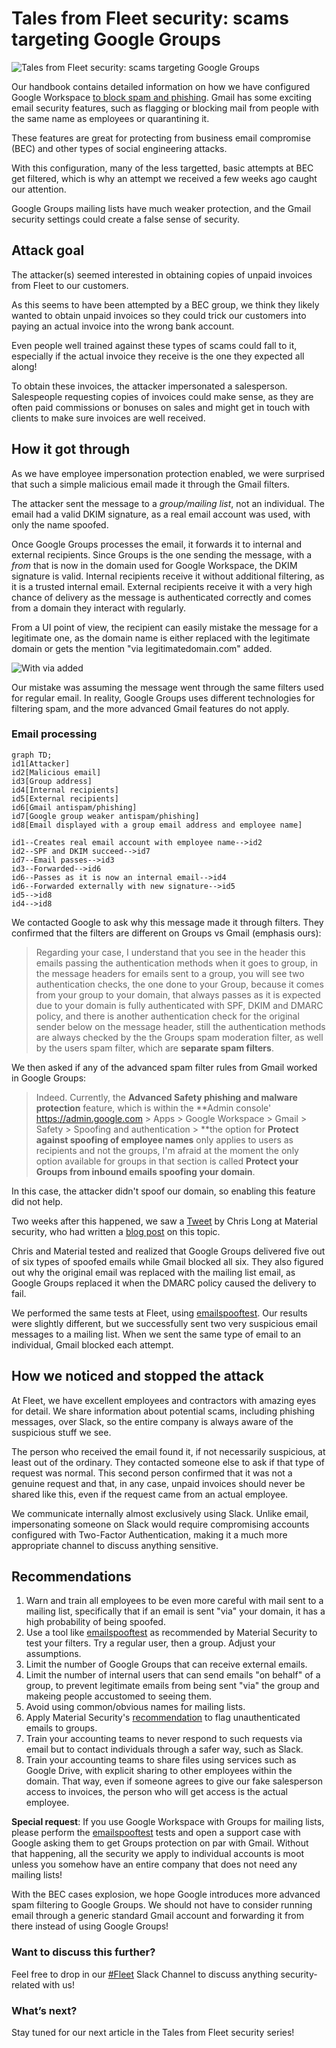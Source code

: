 # Tales from Fleet security: scams targeting Google Groups

![Tales from Fleet security: scams targeting Google Groups](../website/assets/images/articles/tales-from-fleet-security-google-groups-scams-cover-1600x900@2x.jpg)

Our handbook contains detailed information on how we have configured Google Workspace [to block spam and phishing](https://fleetdm.com/handbook/security#email-security). Gmail has some exciting email security features, such as flagging or blocking mail from people with the same name as employees or quarantining it.

These features are great for protecting from business email compromise (BEC) and other types of social engineering attacks.

With this configuration, many of the less targetted, basic attempts at BEC get filtered, which is why an attempt we received a few weeks ago caught our attention. 

Google Groups mailing lists have much weaker protection, and the Gmail security settings could create a false sense of security.

## Attack goal
The attacker(s) seemed interested in obtaining copies of unpaid invoices from Fleet to our customers. 

As this seems to have been attempted by a BEC group, we think they likely wanted to obtain unpaid invoices so they could trick our customers into paying an actual invoice into the wrong bank account. 

Even people well trained against these types of scams could fall to it, especially if the actual invoice they receive is the one they expected all along!

To obtain these invoices, the attacker impersonated a salesperson. Salespeople requesting copies of invoices could make sense, as they are often paid commissions or bonuses on sales and might get in touch with clients to make sure invoices are well received.

## How it got through
As we have employee impersonation protection enabled, we were surprised that such a simple malicious email made it through the Gmail filters.

The attacker sent the message to a _group/mailing list_, not an individual. The email had a valid DKIM signature, as a real email account was used, with only the name spoofed.

Once Google Groups processes the email, it forwards it to internal and external recipients. Since Groups is the one sending the message, with a *from* that is now in the domain used for Google Workspace, the DKIM signature is valid. Internal recipients receive it without additional filtering, as it is a trusted internal email. External recipients receive it with a very high chance of delivery as the message is authenticated correctly and comes from a domain they interact with regularly.

From a UI point of view, the recipient can easily mistake the message for a legitimate one, as the domain name is either replaced with the legitimate domain or gets the mention "via legitimatedomain.com" added.

![With via added](../website/assets/images/articles/tales-from-fleet-security-google-groups-scams-1-1600x900@2x.jpg)

Our mistake was assuming the message went through the same filters used for regular email. In reality, Google Groups uses different technologies for filtering spam, and the more advanced Gmail features do not apply.


### Email processing

```mermaid
graph TD;
id1[Attacker]
id2[Malicious email]
id3[Group address]
id4[Internal recipients]
id5[External recipients]
id6[Gmail antispam/phishing]
id7[Google group weaker antispam/phishing]
id8[Email displayed with a group email address and employee name]

id1--Creates real email account with employee name-->id2
id2--SPF and DKIM succeed-->id7
id7--Email passes-->id3
id3--Forwarded-->id6
id6--Passes as it is now an internal email-->id4
id6--Forwarded externally with new signature-->id5
id5-->id8
id4-->id8

```

We contacted Google to ask why this message made it through filters. They confirmed that the filters are different on Groups vs Gmail (emphasis ours):

> Regarding your case, I understand that you see in the header this emails passing the authentication methods when it goes to group, in the message headers for emails sent to a group, you will see two authentication checks, the one done to your Group, because it comes from your group to your domain, that always passes as it is expected due to your domain is fully authenticated with SPF, DKIM and DMARC policy, and there is another authentication check for the original sender below on the message header, still the authentication methods are always checked by the the Groups spam moderation filter, as well by the users spam filter, which are **separate spam filters**. 

We then asked if any of the advanced spam filter rules from Gmail worked in Google Groups:

> Indeed. Currently, the **Advanced Safety phishing and malware protection** feature, which is within the **Admin console' https://admin.google.com > Apps > Google Workspace > Gmail > Safety > Spoofing and authentication > **the option for **Protect against spoofing of employee names** only applies to users as recipients and not the groups, I'm afraid at the moment the only option available for groups in that section is called **Protect your Groups from inbound emails spoofing your domain**.

In this case, the attacker didn't spoof our domain, so enabling this feature did not help. 

Two weeks after this happened, we saw a [Tweet](https://twitter.com/Centurion/status/1549780307544379392?s=20&t=aehcFzyPfH_56fCLGpRddA) by Chris Long at Material security, who had written a [blog post](https://material.security/blog/identify-google-groups-vulnerable-to-spam-and-spoofing) on this topic.

Chris and Material tested and realized that Google Groups delivered five out of six types of spoofed emails while Gmail blocked all six. They also figured out why the original email was replaced with the mailing list email, as Google Groups replaced it when the DMARC policy caused the delivery to fail. 

We performed the same tests at Fleet, using [emailspooftest](https://emailspooftest.com/). Our results were slightly different, but we successfully sent two very suspicious email messages to a mailing list. When we sent the same type of email to an individual, Gmail blocked each attempt.

## How we noticed and stopped the attack

At Fleet, we have excellent employees and contractors with amazing eyes for detail. We share information about potential scams, including phishing messages, over Slack, so the entire company is always aware of the suspicious stuff we see.

The person who received the email found it, if not necessarily suspicious, at least out of the ordinary. They contacted someone else to ask if that type of request was normal. This second person confirmed that it was not a genuine request and that, in any case, unpaid invoices should never be shared like this, even if the request came from an actual employee.

We communicate internally almost exclusively using Slack. Unlike email, impersonating someone on Slack would require compromising accounts configured with Two-Factor Authentication, making it a much more appropriate channel to discuss anything sensitive.


## Recommendations

1. Warn and train all employees to be even more careful with mail sent to a mailing list, specifically that if an email is sent "via" your domain, it has a high probability of being spoofed.
2. Use a tool like [emailspooftest](https://emailspooftest.com/) as recommended by Material Security to test your filters. Try a regular user, then a group. Adjust your assumptions.
3. Limit the number of Google Groups that can receive external emails.
4. Limit the number of internal users that can send emails "on behalf" of a group, to prevent legitimate emails from being sent "via" the group and makeing people accustomed to seeing them.
4. Avoid using common/obvious names for mailing lists.
5. Apply Material Security's [recommendation](https://material.security/blog/identify-google-groups-vulnerable-to-spam-and-spoofing) to flag unauthenticated emails to groups.
6. Train your accounting teams to never respond to such requests via email but to contact individuals through a safer way, such as Slack.
7. Train your accounting teams to share files using services such as Google Drive, with explicit sharing to other employees within the domain. That way, even if someone agrees to give our fake salesperson access to invoices, the person who will get access is the actual employee.

**Special request**: If you use Google Workspace with Groups for mailing lists, please perform the [emailspooftest](https://emailspooftest.com/) tests and open a support case with Google asking them to get Groups protection on par with Gmail. Without that happening, all the security we apply to individual accounts is moot unless you somehow have an entire company that does not need any mailing lists!

With the BEC cases explosion, we hope Google introduces more advanced spam filtering to Google Groups. We should not have to consider running email through a generic standard Gmail account and forwarding it from there instead of using Google Groups!

### Want to discuss this further?

Feel free to drop in our [#Fleet](https://fleetdm.com/slack) Slack Channel to discuss anything security-related with us!

### What’s next?

Stay tuned for our next article in the Tales from Fleet security series!

<meta name="category" value="security">
<meta name="authorFullName" value="Guillaume Ross">
<meta name="authorGitHubUsername" value="GuillaumeRoss">
<meta name="publishedOn" value="2022-08-05">
<meta name="articleTitle" value="Tales from Fleet security: scams targeting Google Groups">
<meta name="articleImageUrl" value="../website/assets/images/articles/tales-from-fleet-security-google-groups-scams-cover-1600x900@2x.jpg">

